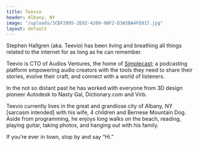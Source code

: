 ```yaml
---
title: Teevio
header: Albany, NY
image: "/uploads/3CDF2095-2E02-4269-98F2-D3A5BA4FE017.jpg"
layout: default
---
```


Stephen Hallgren (aka. Teevio) has been living and breathing all things related to the internet for as long as he can remember.

Teevio is CTO of Audios Ventures, the home of [Simplecast](https://simplecast.com); a podcasting platform empowering audio creators with the tools they need to share their stories, evolve their craft, and connect with a world of listeners.

In the not so distant past he has worked with everyone from 3D design pioneer Autodesk to Nasty Gal, Dictionary.com and Virb. 

Teevio currently lives in the great and grandiose city of Albany, NY [sarcasm intended] with his wife, 4 children and Bernese Mountain Dog. Aside from programming, he enjoys long walks on the beach, reading, playing guitar, taking photos, and hanging out with his family.

If you’re ever in town, stop by and say “Hi.”